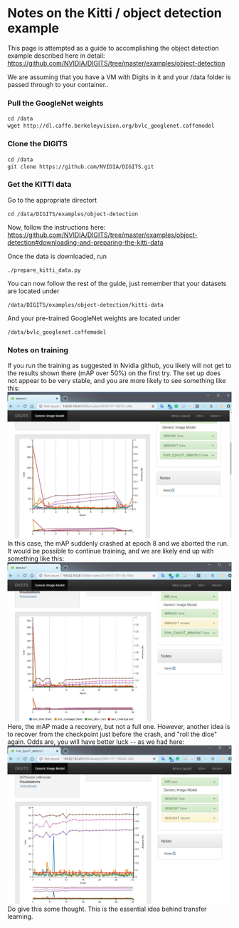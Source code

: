 # Notes on the Kitti / object detection example
This page is attempted as a guide to accomplishing the object detection example described here in detail: https://github.com/NVIDIA/DIGITS/tree/master/examples/object-detection

We are assuming that you have a VM with Digits in it and your /data folder is passed through to your container.. 
### Pull the GoogleNet weights
```
cd /data
wget http://dl.caffe.berkeleyvision.org/bvlc_googlenet.caffemodel
```
### Clone the DIGITS 
```
cd /data
git clone https://github.com/NVIDIA/DIGITS.git
```
### Get the KITTI data
Go to the appropriate directort
```
cd /data/DIGITS/examples/object-detection
```
Now, follow the instructions here: https://github.com/NVIDIA/DIGITS/tree/master/examples/object-detection#downloading-and-preparing-the-kitti-data

Once the data is downloaded, run 
```
./prepare_kitti_data.py
```
You can now follow the rest of the guide, just remember that your datasets are located under 
```
/data/DIGITS/examples/object-detection/kitti-data
```
And your pre-trained GoogleNet weights are located under 
```
/data/bvlc_googlenet.caffemodel
```
### Notes on training
If you run the training as suggested in Nvidia github, you likely will not get to the results shown there (mAP over 50%) on the first try.  The set up does not appear to be very stable, and you are more likely to see something like this:
![Fig1](fig1.JPG)
In this case, the mAP suddenly crashed at epoch 8 and we aborted the run.  It would be possible to continue training, and we are likely end up with something like this:
![Fig2](fig2.JPG)
Here, the mAP made a recovery, but not a full one.
However, another idea is to recover from the checkpoint just before the crash, and "roll the dice" again.  Odds are, you will have better luck -- as we had here:
![Fig3](fig3.JPG)
Do give this some thought. This is the essential idea behind transfer learning.
